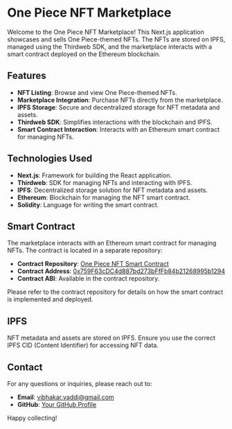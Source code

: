 # One Piece NFT Marketplace

Welcome to the One Piece NFT Marketplace! This Next.js application showcases and sells One Piece-themed NFTs. The NFTs are stored on IPFS, managed using the Thirdweb SDK, and the marketplace interacts with a smart contract deployed on the Ethereum blockchain.

## Features

- **NFT Listing**: Browse and view One Piece-themed NFTs.
- **Marketplace Integration**: Purchase NFTs directly from the marketplace.
- **IPFS Storage**: Secure and decentralized storage for NFT metadata and assets.
- **Thirdweb SDK**: Simplifies interactions with the blockchain and IPFS.
- **Smart Contract Interaction**: Interacts with an Ethereum smart contract for managing NFTs.

## Technologies Used

- **Next.js**: Framework for building the React application.
- **Thirdweb**: SDK for managing NFTs and interacting with IPFS.
- **IPFS**: Decentralized storage solution for NFT metadata and assets.
- **Ethereum**: Blockchain for managing the NFT smart contract.
- **Solidity**: Language for writing the smart contract.

## Smart Contract

The marketplace interacts with an Ethereum smart contract for managing NFTs. The contract is located in a separate repository:

- **Contract Repository**: [One Piece NFT Smart Contract](https://github.com/luffy487/nft-store)
- **Contract Address**: [0x759F63cDC4d887bd273bFfFb84b21268995b1294](https://sepolia.etherscan.io/address/0x759F63cDC4d887bd273bFfFb84b21268995b1294)
- **Contract ABI**: Available in the contract repository.

Please refer to the contract repository for details on how the smart contract is implemented and deployed.

## IPFS

NFT metadata and assets are stored on IPFS. Ensure you use the correct IPFS CID (Content Identifier) for accessing NFT data.


## Contact

For any questions or inquiries, please reach out to:

- **Email**: vibhakar.vaddi@gmail.com
- **GitHub**: [Your GitHub Profile](https://github.com/luffy487)

Happy collecting!
